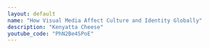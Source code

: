 ```yaml
---
layout: default
name: "How Visual Media Affect Culture and Identity Globally"
description: "Kenyatta Cheese"
youtube_code: "PhN2Be4SPoE"
---
```

